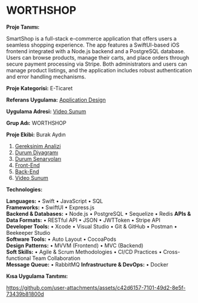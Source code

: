  # WORTHSHOP

**Proje Tanımı:**

SmartShop is a full-stack e-commerce application that offers users a seamless shopping experience. The app features a SwiftUI-based iOS
frontend integrated with a Node.js backend and a PostgreSQL database. Users can browse products, manage their carts, and place orders
through secure payment processing via Stripe. Both administrators and users can manage product listings, and the application includes robust
authentication and error handling mechanisms.

**Proje Kategorisi:** E-Ticaret

**Referans Uygulama:** [Application Design](Application-Design.md)

**Uygulama Adresi:** [Video Sunum](Sunum.md)

**Grup Adı:** WORTHSHOP

**Proje Ekibi:** Burak Aydın

1. [Gereksinim Analizi](Gereksinim-Analizi.md)
2. [Durum Diyagramı](Durum-Diyagramı.md)
3. [Durum Senaryoları](Durum-Senaryoları.md)
4. [Front-End](Front-End)
5. [Back-End](Back-End)
6. [Video Sunum](Sunum.md)

**Technologies:**  

**Languages:** • Swift • JavaScript • SQL  
**Frameworks:** • SwiftUI • Express.js  
**Backend & Databases:** • Node.js • PostgreSQL • Sequelize • Redis
**APIs & Data Formats:** • RESTful API • JSON • JWTToken • Stripe API  
**Developer Tools:** • Xcode • Visual Studio • Git & GitHub • Postman • Beekeeper Studio  
**Software Tools:** • Auto Layout • CocoaPods  
**Design Patterns:** • MVVM (Frontend) • MVC (Backend)  
**Soft Skills:** • Agile & Scrum Methodologies • CI/CD Practices • Cross-functional Team Collaboration  
**Message Queue:** • RabbitMQ
**Infrastructure & DevOps:** • Docker  


**Kısa Uygulama Tanıtımı:**

https://github.com/user-attachments/assets/c42d6157-7101-49d2-8e5f-73439b81800d






